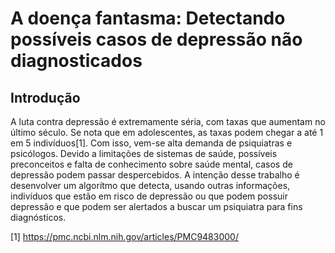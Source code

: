 # A doença fantasma: Detectando possíveis casos de depressão não diagnosticados

## Introdução
A luta contra depressão é extremamente séria, com taxas que aumentam no último século. Se nota que em adolescentes, as taxas podem chegar a até 1 em 5 indivíduos[1]. Com isso, vem-se alta demanda de psiquiatras e psicólogos. Devido a limitações de sistemas de saúde, possíveis preconceitos e falta de conhecimento sobre saúde mental, casos de depressão podem passar despercebidos. A intenção desse trabalho é desenvolver um algorítmo que detecta, usando outras informações, indivíduos que estão em risco de depressão ou que podem possuir depressão e que podem ser alertados a buscar um psiquiatra para fins diagnósticos. 


[1] https://pmc.ncbi.nlm.nih.gov/articles/PMC9483000/
